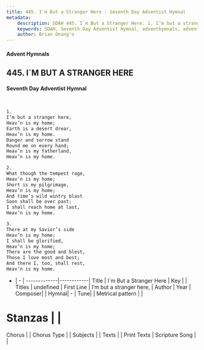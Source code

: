 ```yaml
---
title: 445. I`m But a Stranger Here - Seventh Day Adventist Hymnal
metadata:
    description: SDAH 445. I`m But a Stranger Here. 1. I’m but a stranger here, Heav’n is my home; Earth is a desert drear, Heav’n is my home. Danger and sorrow stand Round me on every hand; Heav’n is my fatherland, Heav’n is my home.
    keywords: SDAH, Seventh Day Adventist Hymnal, adventhymnals, advent hymnals, I`m But a Stranger Here, I’m but a stranger here, 
    author: Brian Onang'o
---
```


#### Advent Hymnals
## 445. I`M BUT A STRANGER HERE
#### Seventh Day Adventist Hymnal

```txt


1.
I’m but a stranger here,
Heav’n is my home;
Earth is a desert drear,
Heav’n is my home.
Danger and sorrow stand
Round me on every hand;
Heav’n is my fatherland,
Heav’n is my home.

2.
What though the tempest rage,
Heav’n is my home;
Short is my pilgrimage,
Heav’n is my home;
And time’s wild wintry blast
Soon shall be over past;
I shall reach home at last,
Heav’n is my home.

3.
There at my Savior’s side
Heav’n is my home;
I shall be glorified,
Heav’n is my home;
There are the good and blest,
Those I love most and best;
And there I, too, shall rest,
Heav’n is my home.


```

- |   -  |
-------------|------------|
Title | I`m But a Stranger Here |
Key |  |
Titles | undefined |
First Line | I’m but a stranger here, |
Author | 
Year | 
Composer|  |
Hymnal|  - |
Tune|  |
Metrical pattern | |
# Stanzas |  |
Chorus |  |
Chorus Type |  |
Subjects |  |
Texts |  |
Print Texts | 
Scripture Song |  |
  
